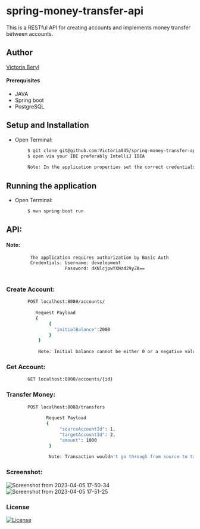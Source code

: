# spring-money-transfer-api
This is a RESTful API for creating accounts and implements money transfer between accounts.

## Author 
[Victoria Beryl](https://github.com/Victoria045)

#### Prerequisites
* JAVA
* Spring boot
* PostgreSQL

## Setup and Installation
* Open Terminal:
```bash
        $ git clone git@github.com:Victoria045/spring-money-transfer-api.git
        $ open via your IDE preferably IntelliJ IDEA 
        
        Note: In the application properties set the correct credentials for PostgreSQL.
```

## Running the application
* Open Terminal:
```bash
        $ mvn spring:boot run
```
## API:
#### Note:
```bash
         The application requires authorization by Basic Auth
         Credentials: Username: development
                      Password: dXNlcjpwYXNzd29yZA==
                    
```
### Create Account:
```bash
        POST localhost:8080/accounts/
        
           Request Payload
           {
                {
                  "initialBalance":2000
                }
            }
            
            Note: Initial balance cannot be either 0 or a negative value.
```
### Get Account:
```bash
        GET localhost:8080/accounts/{id}
```
### Transfer Money:
```bash
        POST localhost:8080/transfers
        
               Request Payload
               {
                    "sourceAccountId": 1,
                    "targetAccountId": 2,
                    "amount": 1000
                }
                
                Note: Transaction wouldn't go through from source to target account if amount is insufficient.
```
### Screenshot:
![Screenshot from 2023-04-05 17-50-34](https://user-images.githubusercontent.com/50333645/230119026-f22cbfef-a3d0-440f-9c7c-593941f1d5bd.png)
![Screenshot from 2023-04-05 17-51-25](https://user-images.githubusercontent.com/50333645/230119060-5ce958a4-6fbe-4140-9d5b-2519dc3cb64f.png)

### License
[![License](https://img.shields.io/packagist/l/loopline-systems/closeio-api-wrapper.svg)](git@github.com:Victoria045/spring-money-transfer-api.git/blob/master/LICENSE)
